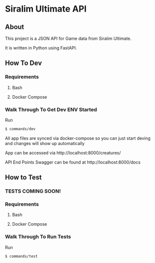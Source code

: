 # Siralim Ultimate API

## About

This project is a JSON API for Game data from Siralim Ultimate.

It is written in Python using FastAPI.

## How To Dev

### Requirements

1. Bash

2. Docker Compose

### Walk Through To Get Dev ENV Started

Run

```bash
$ commands/dev
```

All app files are synced via docker-compose so you can just start deving and changes will show up automatically 

App can be accessed via http://localhost:8000/creatures/

API End Points Swagger can be found at http://localhost:8000/docs

## How to Test

### TESTS COMING SOON!

### Requirements

1. Bash

2. Docker Compose

### Walk Through To Run Tests

Run

```bash
$ commands/test
```